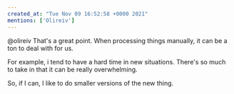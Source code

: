 ```yaml
---
created_at: "Tue Nov 09 16:52:58 +0000 2021"
mentions: ['Olireiv']
---
```


@olireiv That's a great point. When processing things manually, it can be a ton to deal with for us. 

For example, i tend to have a hard time in new situations. There's so much to take in that it can be really overwhelming. 

So, if I can, I like to do smaller versions of the new thing.